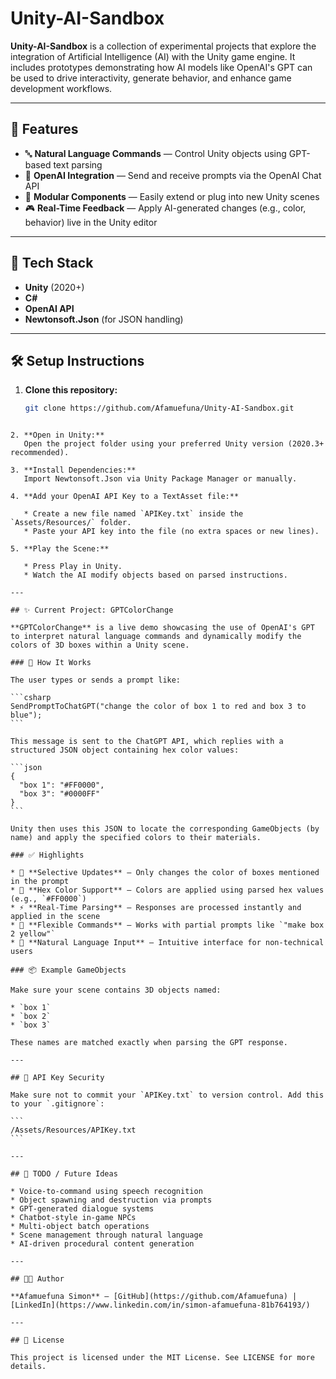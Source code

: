 
# Unity-AI-Sandbox

**Unity-AI-Sandbox** is a collection of experimental projects that explore the integration of Artificial Intelligence (AI) with the Unity game engine. It includes prototypes demonstrating how AI models like OpenAI's GPT can be used to drive interactivity, generate behavior, and enhance game development workflows.

---

## 🚀 Features

- 🔤 **Natural Language Commands** — Control Unity objects using GPT-based text parsing  
- 🧠 **OpenAI Integration** — Send and receive prompts via the OpenAI Chat API  
- 🧩 **Modular Components** — Easily extend or plug into new Unity scenes  
- 🎮 **Real-Time Feedback** — Apply AI-generated changes (e.g., color, behavior) live in the Unity editor  

---

## 🧰 Tech Stack

- **Unity** (2020+)
- **C#**
- **OpenAI API**
- **Newtonsoft.Json** (for JSON handling)

---

## 🛠️ Setup Instructions

1. **Clone this repository:**
   ```bash
   git clone https://github.com/Afamuefuna/Unity-AI-Sandbox.git
````

2. **Open in Unity:**
   Open the project folder using your preferred Unity version (2020.3+ recommended).

3. **Install Dependencies:**
   Import Newtonsoft.Json via Unity Package Manager or manually.

4. **Add your OpenAI API Key to a TextAsset file:**

   * Create a new file named `APIKey.txt` inside the `Assets/Resources/` folder.
   * Paste your API key into the file (no extra spaces or new lines).

5. **Play the Scene:**

   * Press Play in Unity.
   * Watch the AI modify objects based on parsed instructions.

---

## ✨ Current Project: GPTColorChange

**GPTColorChange** is a live demo showcasing the use of OpenAI's GPT to interpret natural language commands and dynamically modify the colors of 3D boxes within a Unity scene.

### 🔧 How It Works

The user types or sends a prompt like:

```csharp
SendPromptToChatGPT("change the color of box 1 to red and box 3 to blue");
```

This message is sent to the ChatGPT API, which replies with a structured JSON object containing hex color values:

```json
{
  "box 1": "#FF0000",
  "box 3": "#0000FF"
}
```

Unity then uses this JSON to locate the corresponding GameObjects (by name) and apply the specified colors to their materials.

### ✅ Highlights

* 🎯 **Selective Updates** — Only changes the color of boxes mentioned in the prompt
* 🎨 **Hex Color Support** — Colors are applied using parsed hex values (e.g., `#FF0000`)
* ⚡ **Real-Time Parsing** — Responses are processed instantly and applied in the scene
* 🧩 **Flexible Commands** — Works with partial prompts like `"make box 2 yellow"`
* 🧠 **Natural Language Input** — Intuitive interface for non-technical users

### 📦 Example GameObjects

Make sure your scene contains 3D objects named:

* `box 1`
* `box 2`
* `box 3`

These names are matched exactly when parsing the GPT response.

---

## 🔐 API Key Security

Make sure not to commit your `APIKey.txt` to version control. Add this to your `.gitignore`:

```
/Assets/Resources/APIKey.txt
```

---

## 📌 TODO / Future Ideas

* Voice-to-command using speech recognition
* Object spawning and destruction via prompts
* GPT-generated dialogue systems
* Chatbot-style in-game NPCs
* Multi-object batch operations
* Scene management through natural language
* AI-driven procedural content generation

---

## 🧑‍💻 Author

**Afamuefuna Simon** — [GitHub](https://github.com/Afamuefuna) | [LinkedIn](https://www.linkedin.com/in/simon-afamuefuna-81b764193/)

---

## 📄 License

This project is licensed under the MIT License. See LICENSE for more details.
